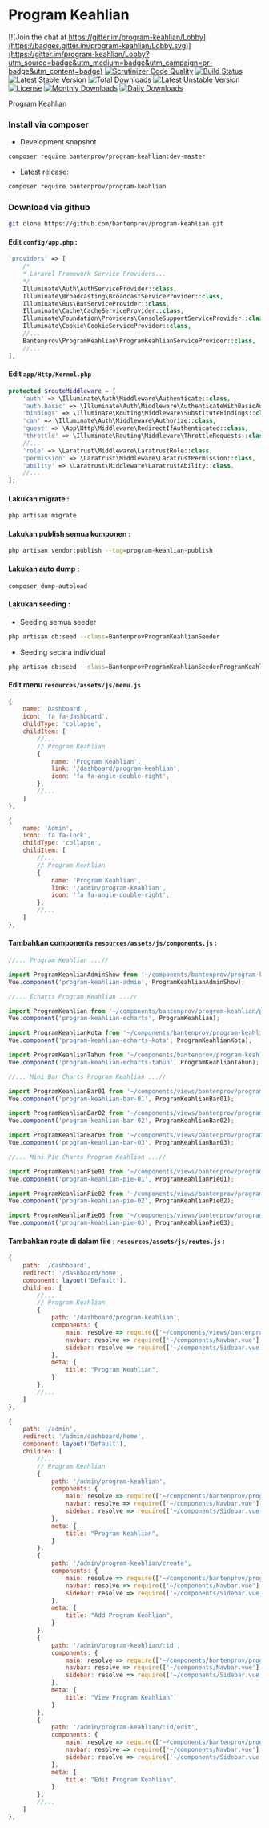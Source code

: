 # Program Keahlian

[![Join the chat at https://gitter.im/program-keahlian/Lobby](https://badges.gitter.im/program-keahlian/Lobby.svg)](https://gitter.im/program-keahlian/Lobby?utm_source=badge&utm_medium=badge&utm_campaign=pr-badge&utm_content=badge)
[![Scrutinizer Code Quality](https://scrutinizer-ci.com/g/bantenprov/program-keahlian/badges/quality-score.png?b=master)](https://scrutinizer-ci.com/g/bantenprov/program-keahlian/?branch=master)
[![Build Status](https://scrutinizer-ci.com/g/bantenprov/program-keahlian/badges/build.png?b=master)](https://scrutinizer-ci.com/g/bantenprov/program-keahlian/build-status/master)
[![Latest Stable Version](https://poser.pugx.org/bantenprov/program-keahlian/v/stable)](https://packagist.org/packages/bantenprov/program-keahlian)
[![Total Downloads](https://poser.pugx.org/bantenprov/program-keahlian/downloads)](https://packagist.org/packages/bantenprov/program-keahlian)
[![Latest Unstable Version](https://poser.pugx.org/bantenprov/program-keahlian/v/unstable)](https://packagist.org/packages/bantenprov/program-keahlian)
[![License](https://poser.pugx.org/bantenprov/program-keahlian/license)](https://packagist.org/packages/bantenprov/program-keahlian)
[![Monthly Downloads](https://poser.pugx.org/bantenprov/program-keahlian/d/monthly)](https://packagist.org/packages/bantenprov/program-keahlian)
[![Daily Downloads](https://poser.pugx.org/bantenprov/program-keahlian/d/daily)](https://packagist.org/packages/bantenprov/program-keahlian)

Program Keahlian

### Install via composer

- Development snapshot

```bash
composer require bantenprov/program-keahlian:dev-master
```

- Latest release:

```bash
composer require bantenprov/program-keahlian
```

### Download via github

```bash
git clone https://github.com/bantenprov/program-keahlian.git

```

#### Edit `config/app.php` :

```php
'providers' => [
    /*
    * Laravel Framework Service Providers...
    */
    Illuminate\Auth\AuthServiceProvider::class,
    Illuminate\Broadcasting\BroadcastServiceProvider::class,
    Illuminate\Bus\BusServiceProvider::class,
    Illuminate\Cache\CacheServiceProvider::class,
    Illuminate\Foundation\Providers\ConsoleSupportServiceProvider::class,
    Illuminate\Cookie\CookieServiceProvider::class,
    //...
    Bantenprov\ProgramKeahlian\ProgramKeahlianServiceProvider::class,
    //...
],
```

#### Edit `app/Http/Kernel.php`

```php
protected $routeMiddleware = [
    'auth' => \Illuminate\Auth\Middleware\Authenticate::class,
    'auth.basic' => \Illuminate\Auth\Middleware\AuthenticateWithBasicAuth::class,
    'bindings' => \Illuminate\Routing\Middleware\SubstituteBindings::class,
    'can' => \Illuminate\Auth\Middleware\Authorize::class,
    'guest' => \App\Http\Middleware\RedirectIfAuthenticated::class,
    'throttle' => \Illuminate\Routing\Middleware\ThrottleRequests::class,
    //...
    'role' => \Laratrust\Middleware\LaratrustRole::class,
    'permission' => \Laratrust\Middleware\LaratrustPermission::class,
    'ability' => \Laratrust\Middleware\LaratrustAbility::class,
    //...
];
```

#### Lakukan migrate :

```bash
php artisan migrate
```

#### Lakukan publish semua komponen :

```bash
php artisan vendor:publish --tag=program-keahlian-publish
```

#### Lakukan auto dump :

```bash
composer dump-autoload
```

#### Lakukan seeding :

- Seeding semua seeder

```bash
php artisan db:seed --class=BantenprovProgramKeahlianSeeder
```

- Seeding secara individual

```bash
php artisan db:seed --class=BantenprovProgramKeahlianSeederProgramKeahlian
```

#### Edit menu `resources/assets/js/menu.js`

```javascript
{
    name: 'Dashboard',
    icon: 'fa fa-dashboard',
    childType: 'collapse',
    childItem: [
        //...
        // Program Keahlian
        {
            name: 'Program Keahlian',
            link: '/dashboard/program-keahlian',
            icon: 'fa fa-angle-double-right',
        },
        //...
    ]
},
```

```javascript
{
    name: 'Admin',
    icon: 'fa fa-lock',
    childType: 'collapse',
    childItem: [
        //...
        // Program Keahlian
        {
            name: 'Program Keahlian',
            link: '/admin/program-keahlian',
            icon: 'fa fa-angle-double-right',
        },
        //...
    ]
},
```

#### Tambahkan components `resources/assets/js/components.js` :

```javascript
//... Program Keahlian ...//

import ProgramKeahlianAdminShow from '~/components/bantenprov/program-keahlian/program-keahlian/ProgramKeahlianAdmin.show.vue';
Vue.component('program-keahlian-admin', ProgramKeahlianAdminShow);

//... Echarts Program Keahlian ...//

import ProgramKeahlian from '~/components/bantenprov/program-keahlian/program-keahlian/ProgramKeahlian.chart.vue';
Vue.component('program-keahlian-echarts', ProgramKeahlian);

import ProgramKeahlianKota from '~/components/bantenprov/program-keahlian/program-keahlian/ProgramKeahlianKota.chart.vue';
Vue.component('program-keahlian-echarts-kota', ProgramKeahlianKota);

import ProgramKeahlianTahun from '~/components/bantenprov/program-keahlian/program-keahlian/ProgramKeahlianTahun.chart.vue';
Vue.component('program-keahlian-echarts-tahun', ProgramKeahlianTahun);

//... Mini Bar Charts Program Keahlian ...//

import ProgramKeahlianBar01 from '~/components/views/bantenprov/program-keahlian/program-keahlian/ProgramKeahlianBar01.vue';
Vue.component('program-keahlian-bar-01', ProgramKeahlianBar01);

import ProgramKeahlianBar02 from '~/components/views/bantenprov/program-keahlian/program-keahlian/ProgramKeahlianBar02.vue';
Vue.component('program-keahlian-bar-02', ProgramKeahlianBar02);

import ProgramKeahlianBar03 from '~/components/views/bantenprov/program-keahlian/program-keahlian/ProgramKeahlianBar03.vue';
Vue.component('program-keahlian-bar-03', ProgramKeahlianBar03);

//... Mini Pie Charts Program Keahlian ...//

import ProgramKeahlianPie01 from '~/components/views/bantenprov/program-keahlian/program-keahlian/ProgramKeahlianPie01.vue';
Vue.component('program-keahlian-pie-01', ProgramKeahlianPie01);

import ProgramKeahlianPie02 from '~/components/views/bantenprov/program-keahlian/program-keahlian/ProgramKeahlianPie02.vue';
Vue.component('program-keahlian-pie-02', ProgramKeahlianPie02);

import ProgramKeahlianPie03 from '~/components/views/bantenprov/program-keahlian/program-keahlian/ProgramKeahlianPie03.vue';
Vue.component('program-keahlian-pie-03', ProgramKeahlianPie03);
```

#### Tambahkan route di dalam file : `resources/assets/js/routes.js` :

```javascript
{
    path: '/dashboard',
    redirect: '/dashboard/home',
    component: layout('Default'),
    children: [
        //...
        // Program Keahlian
        {
            path: '/dashboard/program-keahlian',
            components: {
                main: resolve => require(['~/components/views/bantenprov/program-keahlian/program-keahlian/ProgramKeahlianDashboard.vue'], resolve),
                navbar: resolve => require(['~/components/Navbar.vue'], resolve),
                sidebar: resolve => require(['~/components/Sidebar.vue'], resolve),
            },
            meta: {
                title: "Program Keahlian",
            }
        },
        //...
    ]
},
```

```javascript
{
    path: '/admin',
    redirect: '/admin/dashboard/home',
    component: layout('Default'),
    children: [
        //...
        // Program Keahlian
        {
            path: '/admin/program-keahlian',
            components: {
                main: resolve => require(['~/components/bantenprov/program-keahlian/program-keahlian/ProgramKeahlian.index.vue'], resolve),
                navbar: resolve => require(['~/components/Navbar.vue'], resolve),
                sidebar: resolve => require(['~/components/Sidebar.vue'], resolve),
            },
            meta: {
                title: "Program Keahlian",
            }
        },
        {
            path: '/admin/program-keahlian/create',
            components: {
                main: resolve => require(['~/components/bantenprov/program-keahlian/program-keahlian/ProgramKeahlian.add.vue'], resolve),
                navbar: resolve => require(['~/components/Navbar.vue'], resolve),
                sidebar: resolve => require(['~/components/Sidebar.vue'], resolve),
            },
            meta: {
                title: "Add Program Keahlian",
            }
        },
        {
            path: '/admin/program-keahlian/:id',
            components: {
                main: resolve => require(['~/components/bantenprov/program-keahlian/program-keahlian/ProgramKeahlian.show.vue'], resolve),
                navbar: resolve => require(['~/components/Navbar.vue'], resolve),
                sidebar: resolve => require(['~/components/Sidebar.vue'], resolve),
            },
            meta: {
                title: "View Program Keahlian",
            }
        },
        {
            path: '/admin/program-keahlian/:id/edit',
            components: {
                main: resolve => require(['~/components/bantenprov/program-keahlian/program-keahlian/ProgramKeahlian.edit.vue'], resolve),
                navbar: resolve => require(['~/components/Navbar.vue'], resolve),
                sidebar: resolve => require(['~/components/Sidebar.vue'], resolve),
            },
            meta: {
                title: "Edit Program Keahlian",
            }
        },
        //...
    ]
},
```
